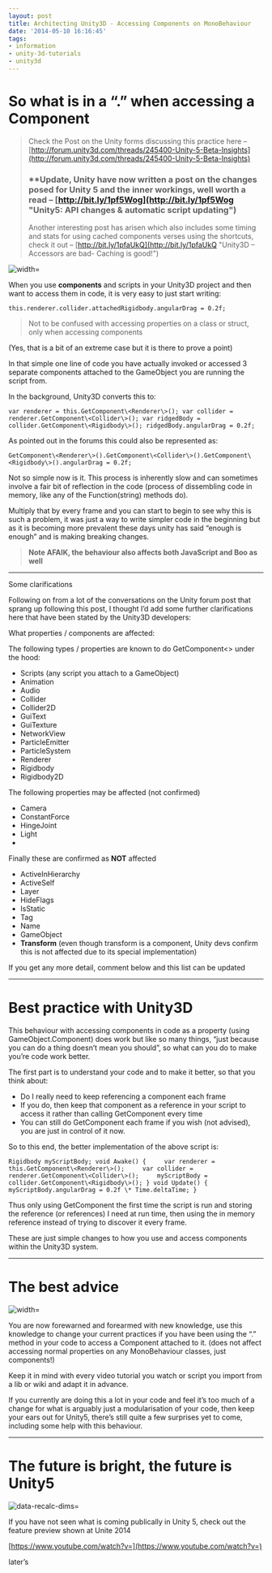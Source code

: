 ```yaml
---
layout: post
title: Architecting Unity3D - Accessing Components on MonoBehaviour
date: '2014-05-10 16:16:45'
tags:
- information
- unity-3d-tutorials
- unity3d
---
```


#  So what is in a “.” when accessing a Component

> Check the Post on the Unity forms discussing this practice here – [http://forum.unity3d.com/threads/245400-Unity-5-Beta-Insights](http://forum.unity3d.com/threads/245400-Unity-5-Beta-Insights)
> 
> ### \*\*Update, Unity have now written a post on the changes posed for Unity 5 and the inner workings, well worth a read – [http://bit.ly/1pf5Wog](http://bit.ly/1pf5Wog "Unity5: API changes & automatic script updating")
> 
> Another interesting post has arisen which also includes some timing and stats for using cached components verses using the shortcuts, check it out – [http://bit.ly/1pfaUkQ](http://bit.ly/1pfaUkQ "Unity3D – Accessors are bad- Caching is good!")

![width=](http://i1.livememe.com/xwe6kn.jpg)

When you use **components** and scripts in your Unity3D project and then want to access them in code, it is very easy to just start writing:

    this.renderer.collider.attachedRigidbody.angularDrag = 0.2f;

> Not to be confused with accessing properties on a class or struct, only when accessing components

(Yes, that is a bit of an extreme case but it is there to prove a point)

In that simple one line of code you have actually invoked or accessed 3 separate components attached to the GameObject you are running the script from.

In the background, Unity3D converts this to:

    var renderer = this.GetComponent\<Renderer\>(); var collider = renderer.GetComponent\<Collider\>(); var ridgedBody = collider.GetComponent\<Rigidbody\>(); ridgedBody.angularDrag = 0.2f;

As pointed out in the forums this could also be represented as:

    GetComponent\<Renderer\>().GetComponent\<Collider\>().GetComponent\<Rigidbody\>().angularDrag = 0.2f;

Not so simple now is it.  This process is inherently slow and can sometimes involve a fair bit of reflection in the code (process of dissembling code in memory, like any of the Function(string) methods do).

Multiply that by every frame and you can start to begin to see why this is such a problem, it was just a way to write simpler code in the beginning but as it is becoming more prevalent these days unity has said “enough is enough” and is making breaking changes.

> **Note AFAIK, the behaviour also affects both JavaScript and Boo as well**

* * *

 

Some clarifications

Following on from a lot of the conversations on the Unity forum post that sprang up following this post, I thought I’d add some further clarifications here that have been stated by the Unity3D developers:

What properties / components are affected:

The following types / properties are known to do GetComponent\<\> under the hood:

- Scripts (any script you attach to a GameObject)
- Animation
- Audio
- Collider
- Collider2D
- GuiText
- GuiTexture
- NetworkView
- ParticleEmitter
- ParticleSystem
- Renderer
- Rigidbody
- Rigidbody2D

The following properties may be affected (not confirmed)

- Camera
- ConstantForce
- HingeJoint
- Light
- 

Finally these are confirmed as **NOT** affected

- ActiveInHierarchy
- ActiveSelf
- Layer
- HideFlags
- IsStatic
- Tag
- Name
- GameObject
- **Transform** (even though transform is a component, Unity devs confirm this is not affected due to its special implementation)

If you get any more detail, comment below and this list can be updated

* * *

# Best practice with Unity3D

This behaviour with accessing components in code as a property (using GameObject.Component) does work but like so many things, “just because you can do a thing doesn’t mean you should”, so what can you do to make you’re code work better.

The first part is to understand your code and to make it better, so that you think about:

- Do I really need to keep referencing a component each frame
- If you do, then keep that component as a reference in your script to access it rather than calling GetComponent every time
- You can still do GetComponent each frame if you wish (not advised), you are just in control of it now.

So to this end, the better implementation of the above script is:

    Rigidbody myScriptBody; void Awake() {     var renderer = this.GetComponent\<Renderer\>();     var collider = renderer.GetComponent\<Collider\>();     myScriptBody = collider.GetComponent\<Rigidbody\>(); } void Update() {     myScriptBody.angularDrag = 0.2f \* Time.deltaTime; }

Thus only using GetComponent the first time the script is run and storing the reference (or references) I need at run time, then using the in memory reference instead of trying to discover it every frame.

These are just simple changes to how you use and access components within the Unity3D system.

* * *

# The best advice

![width=](http://www.chfi.com/files/advice-guys.jpg)

You are now forewarned and forearmed with new knowledge, use this knowledge to change your current practices if you have been using the “.” method in your code to access a Component attached to it. (does not affect accessing normal properties on any MonoBehaviour classes, just components!)

Keep it in mind with every video tutorial you watch or script you import from a lib or wiki and adapt it in advance.

If you currently are doing this a lot in your code and feel it’s too much of a change for what is arguably just a modularisation of your code, then keep your ears out for Unity5, there’s still quite a few surprises yet to come, including some help with this behaviour.

* * *

# The future is bright, the future is Unity5

![data-recalc-dims=](http://i0.wp.com/habrastorage.org/getpro/habr/post_images/597/909/b1b/597909b1b54d88efcbb74c702645330d.png?resize=600%2C263)

If you have not seen what is coming publically in Unity 5, check out the feature preview shown at Unite 2014

[https://www.youtube.com/watch?v=](https://www.youtube.com/watch?v=)

later’s

